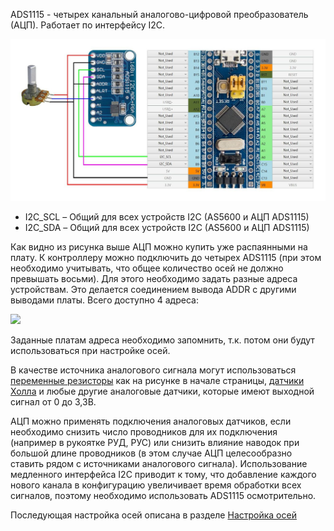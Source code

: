 ADS1115 - четырех канальный аналогово-цифровой преобразователь (АЦП). Работает по интерфейсу I2C.

![](../images/A1.5.jpg)
 
* I2C_SCL – Общий для всех устройств I2C (AS5600 и АЦП ADS1115)
* I2C_SDA – Общий для всех устройств I2C (AS5600 и АЦП ADS1115)

Как видно из рисунка выше АЦП можно купить уже распаянными на плату. К контроллеру можно подключить до четырех ADS1115 (при этом необходимо учитывать, что общее количество осей не должно превышать восьми). Для этого необходимо задать разные адреса устройствам. Это делается соединением вывода ADDR c другими выводами платы. Всего доступно 4 адреса: 

![](../images/A1.5.1.jpg)

Заданные платам адреса необходимо запомнить, т.к. потом они будут использоваться при настройке осей.

В качестве источника аналогового сигнала могут использоваться [переменные резисторы](Подключение-переменных-резисторов.md) как на рисунке в начале страницы,  [датчики Холла](Подключение-датчиков-Холла.md) и любые другие аналоговые датчики, которые имеют выходной сигнал от 0 до 3,3В.

АЦП можно применять подключения аналоговых датчиков, если необходимо снизить число проводников для их подключения (например в рукоятке РУД, РУС) или снизить влияние наводок при большой длине проводников (в этом случае АЦП целесообразно ставить рядом с источниками аналогового сигнала). Использование медленного интерфейса I2C приводит к тому, что добавление каждого нового канала в конфигурацию увеличивает время обработки всех сигналов, поэтому необходимо использовать ADS1115 осмотрительно.

Последующая настройка осей описана в разделе [Настройка осей](Настройка-осей.md)
